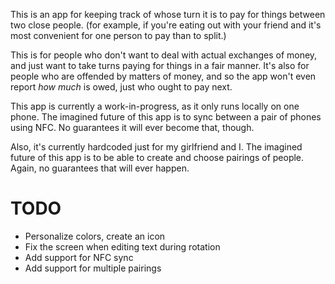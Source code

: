This is an app for keeping track of whose turn it is to pay for things between two close people. (for example, if you're eating out with your friend and it's most convenient for one person to pay than to split.)

This is for people who don't want to deal with actual exchanges of money, and
just want to take turns paying for things in a fair manner. It's also for people
who are offended by matters of money, and so the app won't even report _how
much_ is owed, just who ought to pay next.

This app is currently a work-in-progress, as it only runs locally on one phone.
The imagined future of this app is to sync between a pair of phones using NFC.
No guarantees it will ever become that, though.

Also, it's currently hardcoded just for my girlfriend and I. The imagined future
of this app is to be able to create and choose pairings of people. Again, no
guarantees that will ever happen.

TODO
====
- Personalize colors, create an icon
- Fix the screen when editing text during rotation
- Add support for NFC sync
- Add support for multiple pairings
